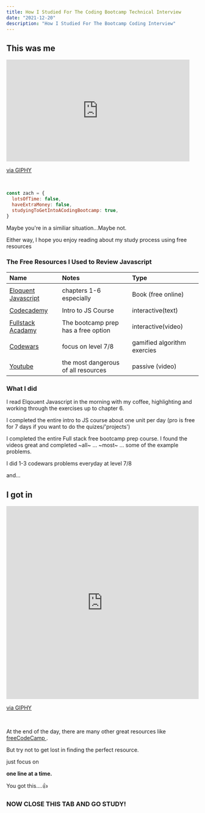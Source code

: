 ```yaml
---
title: How I Studied For The Coding Bootcamp Technical Interview
date: "2021-12-20"
description: "How I Studied For The Bootcamp Coding Interview"
---
```


## This was me

<iframe src="https://giphy.com/embed/IPbS5R4fSUl5S" width="480" height="266" frameBorder="0" class="giphy-embed" allowFullScreen></iframe><p><a href="https://giphy.com/gifs/IPbS5R4fSUl5S">via GIPHY</a></p>

</br>

```js
const zach = {
  lotsOfTime: false,
  haveExtraMoney: false,
  studyingToGetIntoACodingBootcamp: true,
}
```

Maybe you're in a similiar situation...Maybe not.

Either way, I hope you enjoy reading about my study process using free resources

### The Free Resources I Used to Review Javascript

| Name                                       | Notes                               | Type                        |
| :----------------------------------------- | :---------------------------------- | :-------------------------- |
|                                            |                                     |                             |
| [Eloquent Javascript ](http://example.com) | chapters 1-6 especially             | Book (free online)          |
|                                            |                                     |                             |
| [Codecademy ](http://example.com)          | Intro to JS Course                  | interactive(text)           |
|                                            |                                     |                             |
| [Fullstack Acadamy](http://example.com)    | The bootcamp prep has a free option | interactive(video)          |
|                                            |                                     |                             |
| [Codewars ](http://example.com)            | focus on level 7/8                  | gamified algorithm exercies |
|                                            |                                     |                             |
| [Youtube ](http://example.com)             | the most dangerous of all resources | passive (video)             |

### What I did

I read Elqouent Javascript in the morning with my coffee, highlighting and working through the exercises up to chapter 6.

I completed the entire intro to JS course about one unit per day (pro is free for 7 days if you want to do the quizes/'projects')

I completed the entire Full stack free bootcamp prep course. I found the videos great and completed ~all~ ... ~most~ ... some of the example problems.

I did 1-3 codewars problems everyday at level 7/8

and...

## I got in

<div style="width:100%;height:0;padding-bottom:100%;position:relative;"><iframe src="https://giphy.com/embed/PQ0VI3S5vqL5pwQQJX" width="100%" height="100%" style="position:absolute" frameBorder="0" class="giphy-embed" allowFullScreen></iframe></div><p><a href="https://giphy.com/gifs/TheSwoon-PQ0VI3S5vqL5pwQQJX">via GIPHY</a></p>

</br>

At the end of the day, there are many other great resources like [freeCodeCamp ](http://example.com).

But try not to get lost in finding the perfect resource.

just focus on

**one line at a time.**

You got this....👍

### NOW CLOSE THIS TAB AND GO STUDY!

</br>
